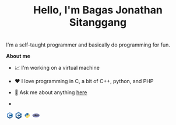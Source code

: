 <h1 align="center">Hello, I'm Bagas Jonathan Sitanggang</h1>
<br />
I'm  a self-taught programmer and basically do programming for fun.

**About me**

- 📈 I'm working on a virtual machine

- ❤️ I love programming in C, a bit of C++, python, and PHP

- 💬 Ask me about anything [here](https://github.com/bagasjs/bagasjs)
- 
<code><img height="20" alt="c" src="https://raw.githubusercontent.com/github/explore/80688e429a7d4ef2fca1e82350fe8e3517d3494d/topics/c/c.png"></code>
<code><img height="20" alt="cpp" src="https://raw.githubusercontent.com/github/explore/80688e429a7d4ef2fca1e82350fe8e3517d3494d/topics/cpp/cpp.png"></code>
<code><img height="20" alt="python" src="https://raw.githubusercontent.com/github/explore/80688e429a7d4ef2fca1e82350fe8e3517d3494d/topics/python/python.png"></code>
<code><img height="20" alt="php" src="https://raw.githubusercontent.com/github/explore/5c058a388828bb5fde0bcafd4bc867b5bb3f26f3/topics/php/php.png"></code>
